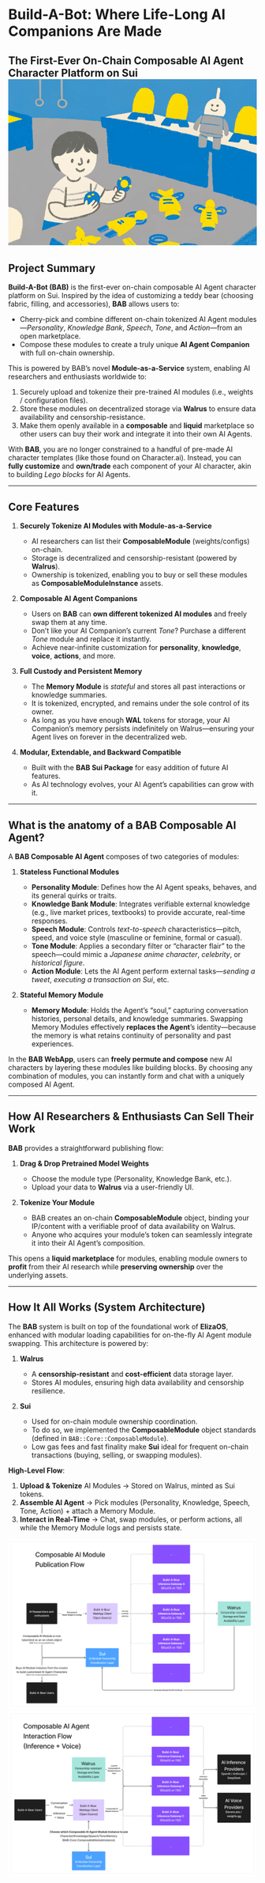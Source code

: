 # **Build-A-Bot**: Where Life-Long AI Companions Are Made

**The First-Ever On-Chain Composable AI Agent Character Platform on Sui**
![Build-A-Bot Banner](resources/Banner2.png)
---

## **Project Summary**
**Build-A-Bot (BAB)** is the first-ever on-chain composable AI Agent character platform on Sui. Inspired by the idea of customizing a teddy bear (choosing fabric, filling, and accessories), **BAB** allows users to:

- Cherry-pick and combine different on-chain tokenized AI Agent modules—*Personality*, *Knowledge Bank*, *Speech*, *Tone*, and *Action*—from an open marketplace.
- Compose these modules to create a truly unique **AI Agent Companion** with full on-chain ownership.

This is powered by BAB’s novel **Module-as-a-Service** system, enabling AI researchers and enthusiasts worldwide to:

1. Securely upload and tokenize their pre-trained AI modules (i.e., weights / configuration files).
2. Store these modules on decentralized storage via **Walrus** to ensure data availability and censorship-resistance.
3. Make them openly available in a **composable** and **liquid** marketplace so other users can buy their work and integrate it into their own AI Agents.

With **BAB**, you are no longer constrained to a handful of pre-made AI character templates (like those found on Character.ai). Instead, you can **fully customize** and **own/trade** each component of your AI character, akin to building *Lego blocks* for AI Agents. 

---

## **Core Features**

1. **Securely Tokenize AI Modules with Module-as-a-Service**
   - AI researchers can list their **ComposableModule** (weights/configs) on-chain.
   - Storage is decentralized and censorship-resistant (powered by **Walrus**).
   - Ownership is tokenized, enabling you to buy or sell these modules as **ComposableModuleInstance** assets.

2. **Composable AI Agent Companions**
   - Users on **BAB** can **own different tokenized AI modules** and freely swap them at any time.
   - Don’t like your AI Companion’s current *Tone*? Purchase a different *Tone* module and replace it instantly.
   - Achieve near-infinite customization for **personality**, **knowledge**, **voice**, **actions**, and more.

3. **Full Custody and Persistent Memory**
   - The **Memory Module** is *stateful* and stores all past interactions or knowledge summaries.
   - It is tokenized, encrypted, and remains under the sole control of its owner.
   - As long as you have enough **WAL** tokens for storage, your AI Companion’s memory persists indefinitely on Walrus—ensuring your Agent lives on forever in the decentralized web.

4. **Modular, Extendable, and Backward Compatible**
   - Built with the **BAB Sui Package** for easy addition of future AI features.
   - As AI technology evolves, your AI Agent’s capabilities can grow with it.

---

## **What is the anatomy of a BAB Composable AI Agent?**

A **BAB Composable AI Agent** composes of two categories of modules:

1. **Stateless Functional Modules**
   - **Personality Module**: Defines how the AI Agent speaks, behaves, and its general quirks or traits.
   - **Knowledge Bank Module**: Integrates verifiable external knowledge (e.g., live market prices, textbooks) to provide accurate, real-time responses.
   - **Speech Module**: Controls *text-to-speech* characteristics—pitch, speed, and voice style (masculine or feminine, formal or casual).
   - **Tone Module**: Applies a secondary filter or “character flair” to the speech—could mimic a *Japanese anime character*, *celebrity*, or *historical figure*.
   - **Action Module**: Lets the AI Agent perform external tasks—*sending a tweet*, *executing a transaction on Sui*, etc.

2. **Stateful Memory Module**
   - **Memory Module**: Holds the Agent’s “soul,” capturing conversation histories, personal details, and knowledge summaries. Swapping Memory Modules effectively **replaces the Agent**’s identity—because the memory is what retains continuity of personality and past experiences.


In the **BAB WebApp**, users can **freely permute and compose** new AI characters by layering these modules like building blocks. By choosing any combination of modules, you can instantly form and chat with a uniquely composed AI Agent.

---

## **How AI Researchers & Enthusiasts Can Sell Their Work**

**BAB** provides a straightforward publishing flow:

1. **Drag & Drop Pretrained Model Weights**
   - Choose the module type (Personality, Knowledge Bank, etc.).
   - Upload your data to **Walrus** via a user-friendly UI.

2. **Tokenize Your Module**
   - BAB creates an on-chain **ComposableModule** object, binding your IP/content with a verifiable proof of data availability on Walrus.
   - Anyone who acquires your module’s token can seamlessly integrate it into their AI Agent’s composition.

This opens a **liquid marketplace** for modules, enabling module owners to **profit** from their AI research while **preserving ownership** over the underlying assets.

---

## **How It All Works (System Architecture)**

The **BAB** system is built on top of the foundational work of **ElizaOS**, enhanced with modular loading capabilities for on-the-fly AI Agent module swapping. This architecture is powered by:

1. **Walrus**
   - A **censorship-resistant** and **cost-efficient** data storage layer.
   - Stores AI modules, ensuring high data availability and censorship resilience.

2. **Sui**
   - Used for on-chain module ownership coordination.
   - To do so, we implemented the **ComposableModule** object standards (defined in `BAB::Core::ComposableModule`).
   - Low gas fees and fast finality make **Sui** ideal for frequent on-chain transactions (buying, selling, or swapping modules).

**High-Level Flow**:
1. **Upload & Tokenize** AI Modules → Stored on Walrus, minted as Sui tokens.
2. **Assemble AI Agent** → Pick modules (Personality, Knowledge, Speech, Tone, Action) + attach a Memory Module.
3. **Interact in Real-Time** → Chat, swap modules, or perform actions, all while the Memory Module logs and persists state.

![Build-A-Bot Banner](resources/Build-a-Bot_Diagram0.png)
![Build-A-Bot Banner](resources/Build-a-Bot_Diagram1.png)